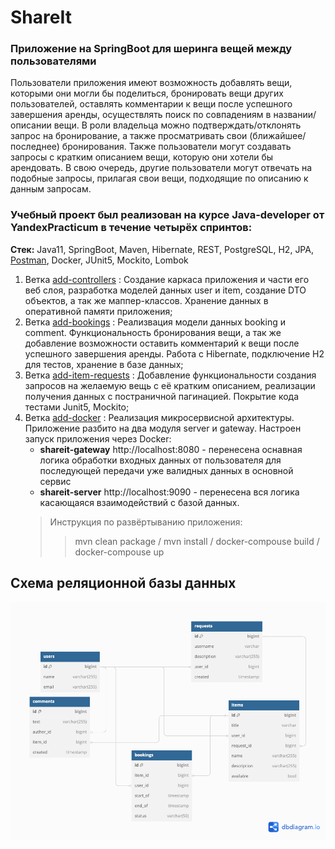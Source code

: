 # ShareIt  
### Приложение на SpringBoot для шеринга вещей между пользователями  

Пользователи приложения имеют возможность добавлять вещи, которыми они могли бы поделиться, бронировать вещи других пользователей, оставлять комментарии к вещи после успешного завершения аренды, осуществлять поиск по совпадениям в названии/описании вещи. В роли владельца можно подтверждать/отклонять запрос на бронирование, а также просматривать свои (ближайшее/последнее) бронирования. Также пользователи могут создавать запросы с кратким описанием вещи, которую они хотели бы арендовать. В свою очередь, другие пользователи могут отвечать на подобные запросы, прилагая свои вещи, подходящие по описанию к данным запросам.  

### Учебный проект был реализован на курсе Java-developer от YandexPracticum в течение четырёх спринтов:  
**Стек:** Java11, SpringBoot, Maven, Hibernate, REST, PostgreSQL, H2, JPA, [Postman](https://github.com/yandex-praktikum/java-shareit/blob/add-docker/postman/sprint.json), Docker, JUnit5, Mockito, Lombok
1. Ветка [add-controllers](https://github.com/Stepan4o/java_shareit/tree/add-controllers) : Создание каркаса приложения и части его веб слоя, разработка моделей данных user и item, создание DTO объектов, а так же маппер-классов. Хранение данных в оперативной памяти приложения;
2. Ветка [add-bookings](https://github.com/Stepan4o/java_shareit/tree/add-bookings) : Реализвация модели данных booking и comment. Функциональность бронирования вещи, а так же добавление возможности оставить комментарий к вещи после успешного завершения аренды. Работа с Hibernate, подключение H2 для тестов, хранение в базе данных;
3. Ветка [add-item-requests](https://github.com/Stepan4o/java_shareit/tree/add-item-requests) : Добавление функциональности создания запросов на желаемую вещь с её кратким описанием, реализации получения данных с постраничной пагинацией. Покрытие кода тестами Junit5, Mockito;
4. Ветка [add-docker](https://github.com/Stepan4o/java_shareit/tree/add-docker) : Реализация микросервисной архитектуры. Приложение разбито на два модуля server и gateway. Настроен запуск приложения через Docker:
   - **shareit-gateway** http://localhost:8080 - перенесена оснавная логика обработки входных данных от пользователя для последующей передачи уже валидных данных в основной сервис 
   - **shareit-server** http://localhost:9090 - перенесена вся логика касающаяся взаимодействий с базой данных.
   > Инструкция по развёртыванию приложения:
   >> mvn clean package / mvn install / docker-compouse build / docker-compouse up 

## Схема реляционной базы данных
  ![ShareIt_schema](https://github.com/Stepan4o/java_shareit/blob/main/ShareIt_schema.png)
